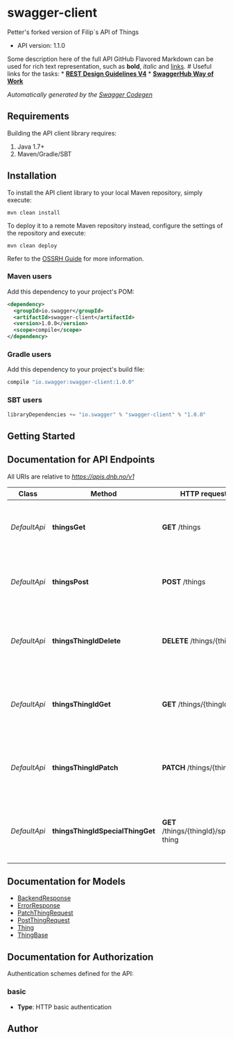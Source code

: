 # swagger-client

Petter&#39;s forked version of Filip´s API of Things
- API version: 1.1.0

Some description here of the full API  GitHub Flavored Markdown can be used for rich text representation,     such as **bold**, *italic* and [links](https://swagger.io).           # Useful links for the tasks:  * **[REST Design Guidelines V4](https://confluence.tech.dnb.no/pages/viewpage.action?pageId=33488367)**  * **[SwaggerHub Way of Work](https://confluence.tech.dnb.no/display/KKO/SwaggerHub%3A+REST+API+Design+tool\\#SwaggerHub:RESTAPIDesigntool-WayofWork)**      


*Automatically generated by the [Swagger Codegen](https://github.com/swagger-api/swagger-codegen)*

## Requirements

Building the API client library requires:
1. Java 1.7+
2. Maven/Gradle/SBT

## Installation

To install the API client library to your local Maven repository, simply execute:

```shell
mvn clean install
```

To deploy it to a remote Maven repository instead, configure the settings of the repository and execute:

```shell
mvn clean deploy
```

Refer to the [OSSRH Guide](http://central.sonatype.org/pages/ossrh-guide.html) for more information.

### Maven users

Add this dependency to your project's POM:

```xml
<dependency>
  <groupId>io.swagger</groupId>
  <artifactId>swagger-client</artifactId>
  <version>1.0.0</version>
  <scope>compile</scope>
</dependency>
```

### Gradle users

Add this dependency to your project's build file:

```groovy
compile "io.swagger:swagger-client:1.0.0"
```

### SBT users

```scala
libraryDependencies += "io.swagger" % "swagger-client" % "1.0.0"
```

## Getting Started

## Documentation for API Endpoints

All URIs are relative to *https://apis.dnb.no/v1*

Class | Method | HTTP request | Description
------------ | ------------- | ------------- | -------------
*DefaultApi* | **thingsGet** | **GET** /things | Short summary of the API Operation: ex: Get all things
*DefaultApi* | **thingsPost** | **POST** /things | Short summary of the API Operation: ex: Create one thing
*DefaultApi* | **thingsThingIdDelete** | **DELETE** /things/{thingId} | Short summary of the API Operation: ex: Delete one thing by objectId
*DefaultApi* | **thingsThingIdGet** | **GET** /things/{thingId} | Short summary of the API Operation: ex: Get one thing by objectId
*DefaultApi* | **thingsThingIdPatch** | **PATCH** /things/{thingId} | Short summary of the API Operation: ex: Update one thing by objectId
*DefaultApi* | **thingsThingIdSpecialThingGet** | **GET** /things/{thingId}/special-thing | Short summary of the API Operation: ex: Get one thing by objectId


## Documentation for Models

 - [BackendResponse](BackendResponse.md)
 - [ErrorResponse](ErrorResponse.md)
 - [PatchThingRequest](PatchThingRequest.md)
 - [PostThingRequest](PostThingRequest.md)
 - [Thing](Thing.md)
 - [ThingBase](ThingBase.md)


## Documentation for Authorization

Authentication schemes defined for the API:
### basic

- **Type**: HTTP basic authentication


## Author



